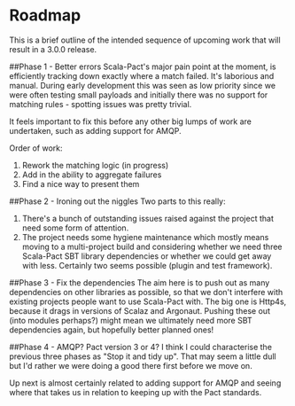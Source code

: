 # Roadmap

This is a brief outline of the intended sequence of upcoming work that will result in a 3.0.0 release.

##Phase 1 - Better errors
Scala-Pact's major pain point at the moment, is efficiently tracking down exactly where a match failed. It's laborious and manual. During early development this was seen as low priority since we were often testing small payloads and initially there was no support for matching rules - spotting issues was pretty trivial.

It feels important to fix this before any other big lumps of work are undertaken, such as adding support for AMQP.

Order of work:

1. Rework the matching logic (in progress)
1. Add in the ability to aggregate failures
1. Find a nice way to present them

##Phase 2 - Ironing out the niggles
Two parts to this really:

1. There's a bunch of outstanding issues raised against the project that need some form of attention.
1. The project needs some hygiene maintenance which mostly means moving to a multi-project build and considering whether we need three Scala-Pact SBT library dependencies or whether we could get away with less. Certainly two seems possible (plugin and test framework).

##Phase 3 - Fix the dependencies
The aim here is to push out as many dependencies on other libraries as possible, so that we don't interfere with existing projects people want to use Scala-Pact with. The big one is Http4s, because it drags in versions of Scalaz and Argonaut. Pushing these out (into modules perhaps?) might mean we ultimately need more SBT dependencies again, but hopefully better planned ones!

##Phase 4 - AMQP? Pact version 3 or 4?
I think I could characterise the previous three phases as "Stop it and tidy up". That may seem a little dull but I'd rather we were doing a good there first before we move on.

Up next is almost certainly related to adding support for AMQP and seeing where that takes us in relation to keeping up with the Pact standards.
